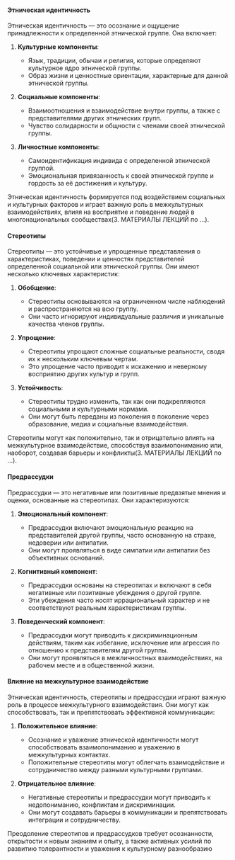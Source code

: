 #### Этническая идентичность

Этническая идентичность — это осознание и ощущение принадлежности к определенной этнической группе. Она включает:

1. **Культурные компоненты**:
    
    - Язык, традиции, обычаи и религия, которые определяют культурное ядро этнической группы.
    - Образ жизни и ценностные ориентации, характерные для данной этнической группы.
2. **Социальные компоненты**:
    
    - Взаимоотношения и взаимодействие внутри группы, а также с представителями других этнических групп.
    - Чувство солидарности и общности с членами своей этнической группы.
3. **Личностные компоненты**:
    
    - Самоидентификация индивида с определенной этнической группой.
    - Эмоциональная привязанность к своей этнической группе и гордость за её достижения и культуру.

Этническая идентичность формируется под воздействием социальных и культурных факторов и играет важную роль в межкультурных взаимодействиях, влияя на восприятие и поведение людей в многонациональных сообществах​(3. МАТЕРИАЛЫ ЛЕКЦИЙ по …)​.

#### Стереотипы

Стереотипы — это устойчивые и упрощенные представления о характеристиках, поведении и ценностях представителей определенной социальной или этнической группы. Они имеют несколько ключевых характеристик:

1. **Обобщение**:
    
    - Стереотипы основываются на ограниченном числе наблюдений и распространяются на всю группу.
    - Они часто игнорируют индивидуальные различия и уникальные качества членов группы.
2. **Упрощение**:
    
    - Стереотипы упрощают сложные социальные реальности, сводя их к нескольким ключевым чертам.
    - Это упрощение часто приводит к искажению и неверному восприятию других культур и групп.
3. **Устойчивость**:
    
    - Стереотипы трудно изменить, так как они подкрепляются социальными и культурными нормами.
    - Они могут быть переданы из поколения в поколение через образование, медиа и социальные взаимодействия.

Стереотипы могут как положительно, так и отрицательно влиять на межкультурное взаимодействие, способствуя взаимопониманию или, наоборот, создавая барьеры и конфликты​(3. МАТЕРИАЛЫ ЛЕКЦИЙ по …)​.

#### Предрассудки

Предрассудки — это негативные или позитивные предвзятые мнения и оценки, основанные на стереотипах. Они характеризуются:

1. **Эмоциональный компонент**:
    
    - Предрассудки включают эмоциональную реакцию на представителей другой группы, часто основанную на страхе, недоверии или антипатии.
    - Они могут проявляться в виде симпатии или антипатии без объективных оснований.
2. **Когнитивный компонент**:
    
    - Предрассудки основаны на стереотипах и включают в себя негативные или позитивные убеждения о другой группе.
    - Эти убеждения часто носят иррациональный характер и не соответствуют реальным характеристикам группы.
3. **Поведенческий компонент**:
    
    - Предрассудки могут приводить к дискриминационным действиям, таким как избегание, исключение или агрессия по отношению к представителям другой группы.
    - Они могут проявляться в межличностных взаимодействиях, на рабочем месте и в общественной жизни.

#### Влияние на межкультурное взаимодействие

Этническая идентичность, стереотипы и предрассудки играют важную роль в процессе межкультурного взаимодействия. Они могут как способствовать, так и препятствовать эффективной коммуникации:

1. **Положительное влияние**:
    
    - Осознание и уважение этнической идентичности могут способствовать взаимопониманию и уважению в межкультурных контактах.
    - Положительные стереотипы могут облегчать взаимодействие и сотрудничество между разными культурными группами.
2. **Отрицательное влияние**:
    
    - Негативные стереотипы и предрассудки могут приводить к недопониманию, конфликтам и дискриминации.
    - Они могут создавать барьеры в коммуникации и препятствовать интеграции и сотрудничеству.

Преодоление стереотипов и предрассудков требует осознанности, открытости к новым знаниям и опыту, а также активных усилий по развитию толерантности и уважения к культурному разнообразию​